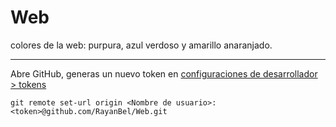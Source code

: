 # Web

colores de la web: purpura, azul verdoso y amarillo anaranjado.

---

Abre GitHub, generas un nuevo token en [configuraciones de desarrollador > tokens](https://github.com/settings/tokens)

`git remote set-url origin <Nombre de usuario>:<token>@github.com/RayanBel/Web.git`
